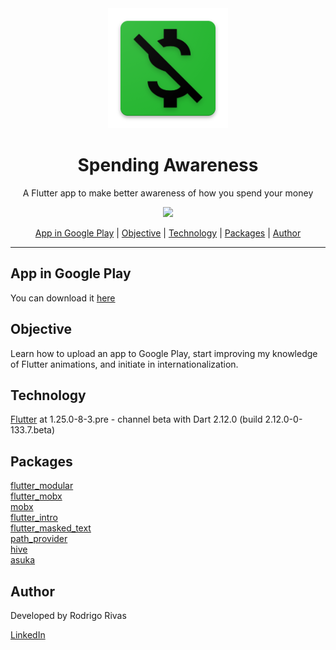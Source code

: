 <div align="center">
    <img src="android/app/src/main/res/mipmap-xxxhdpi/ic_launcher.png"/>
</div>


<h1 align="center">Spending Awareness</h1>
<p align="center">A Flutter app to make better awareness of how you spend your money</p>

<div align="center">
    <img src="https://img.shields.io/badge/progress-complete-green"/>
</div>

<p align="center">
    <a href="#app_in_google_play">App in Google Play</a> | 
    <a href="#objective">Objective</a> | 
    <a href="#technology">Technology</a> | 
    <a href="#packages">Packages</a> | 
    <a href="#author">Author</a>
</p>

<hr/>

<p id="#app_in_google_play">
    <h2>App in Google Play</h2>
    <p>You can download it 
        <a href="https://play.google.com/store/apps/details?id=com.rodrigorivas.spending_awareness" target="_blank">
        here
        </a>
    </p>
</p>


<p id="#objective">
    <h2>Objective</h2>
    <p>Learn how to upload an app to Google Play, start improving my knowledge of Flutter animations, and initiate in internationalization.</p>
</p>

<p id="#technology">
    <h2>Technology</h2>
    <p><a href="https://flutter.dev/" target="_blank">Flutter</a> at 1.25.0-8-3.pre - channel beta with Dart 2.12.0 (build 2.12.0-0-133.7.beta)</p>
</p>

<p id="#packages">
    <h2>Packages</h2>
    <a href="https://pub.dev/packages/flutter_modular" target="_blank">flutter_modular</a><br/>
    <a href="https://pub.dev/packages/flutter_mobx" target="_blank">flutter_mobx</a><br/>
    <a href="https://pub.dev/packages/mobx" target="_blank">mobx</a><br/>
    <a href="https://pub.dev/packages/flutter_intro" target="_blank">flutter_intro</a><br/>
    <a href="https://pub.dev/packages/flutter_masked_text" target="_blank">flutter_masked_text</a><br/>
    <a href="https://pub.dev/packages/path_provider" target="_blank">path_provider</a><br/>
    <a href="https://pub.dev/packages/hive" target="_blank">hive</a><br/>
    <a href="https://pub.dev/packages/asuka" target="_blank">asuka</a><br/>
</p>

<p id="#author">
    <h2>Author</h2>
    <p>Developed by Rodrigo Rivas</p>
    <a href="https://www.linkedin.com/in/rodrigo-rivas-dev/" target="_blank">LinkedIn</a>
</p>